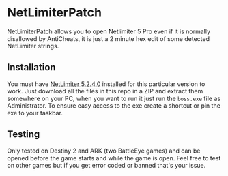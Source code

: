 # NetLimiterPatch

NetLimiterPatch allows you to open Netlimiter 5 Pro even if it is normally disallowed by AntiCheats,
it is just a 2 minute hex edit of some detected NetLimiter strings.

## Installation

You must have [NetLimiter 5.2.4.0](https://www.netlimiter.com/releases/5-2-4-0) installed for this particular version to work. 
Just download all the files in this repo in a ZIP and extract them somewhere on your PC,
when you want to run it just run the `boss.exe` file as Administrator.
To ensure easy access to the exe create a shortcut or pin the exe to your taskbar.

## Testing

Only tested on Destiny 2 and ARK (two BattleEye games) and can be opened before the game starts and while the game is open.
Feel free to test on other games but if you get error coded or banned that's your issue.
